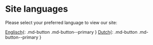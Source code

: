 # Site languages

Please select your preferred language to view our site:

[Englisch](https://clubrescue.github.io/en/aboutus){: .md-button .md-button--primary } [Dutch](https://clubrescue.github.io/nl/aboutus){: .md-button .md-button--primary }